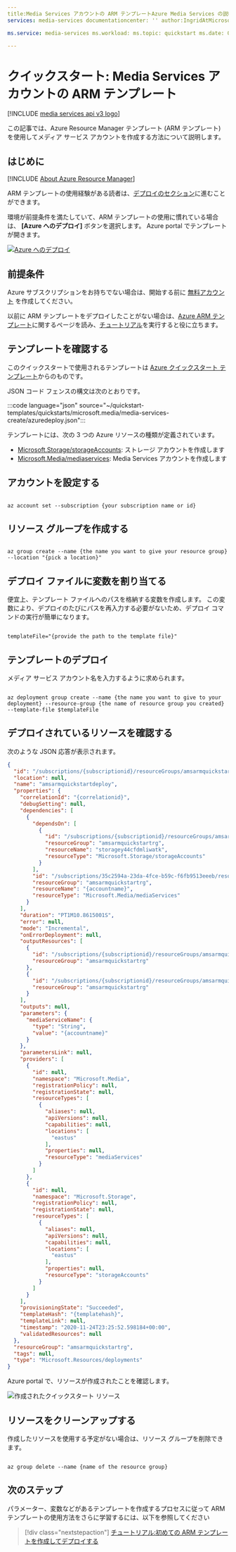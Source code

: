 ```yaml
---
title:Media Services アカウントの ARM テンプレートAzure Media Services の説明:この記事では、ARM テンプレートを使用してメディア サービス アカウントを作成する方法について説明します。
services: media-services documentationcenter: '' author:IngridAtMicrosoft manager: femila editor: ''

ms.service: media-services ms.workload: ms.topic: quickstart ms.date: 03/23/2021 ms.author: inhenkel ms.custom: subject-armqs

---
```


# <a name="quickstart-media-services-account-arm-template"></a>クイックスタート: Media Services アカウントの ARM テンプレート

[!INCLUDE [media services api v3 logo](./includes/v3-hr.md)]

この記事では、Azure Resource Manager テンプレート (ARM テンプレート) を使用してメディア サービス アカウントを作成する方法について説明します。

## <a name="introduction"></a>はじめに

[!INCLUDE [About Azure Resource Manager](../../../includes/resource-manager-quickstart-introduction.md)]

ARM テンプレートの使用経験がある読者は、[デプロイのセクション](#deploy-the-template)に進むことができます。

環境が前提条件を満たしていて、ARM テンプレートの使用に慣れている場合は、 **[Azure へのデプロイ]** ボタンを選択します。 Azure portal でテンプレートが開きます。

[![Azure へのデプロイ](../../media/template-deployments/deploy-to-azure.svg)](https://portal.azure.com/#create/Microsoft.Template/uri/https%3A%2F%2Fraw.githubusercontent.com%2FAzure%2Fazure-quickstart-templates%2Fmaster%2Fquickstarts%2Fmicrosoft.media%2Fmedia-services-create%2Fazuredeploy.json)

## <a name="prerequisites"></a>前提条件

Azure サブスクリプションをお持ちでない場合は、開始する前に [無料アカウント](https://azure.microsoft.com/free/?WT.mc_id=A261C142F) を作成してください。

以前に ARM テンプレートをデプロイしたことがない場合は、[Azure ARM テンプレート](../../azure-resource-manager/templates/index.yml)に関するページを読み、[チュートリアル](../../azure-resource-manager/templates/template-tutorial-create-first-template.md?tabs=azure-powershell)を実行すると役に立ちます。

## <a name="review-the-template"></a>テンプレートを確認する

このクイックスタートで使用されるテンプレートは [Azure クイックスタート テンプレート](https://azure.microsoft.com/resources/templates/media-services-create/)からのものです。

JSON コード フェンスの構文は次のとおりです。

:::code language="json" source="~/quickstart-templates/quickstarts/microsoft.media/media-services-create/azuredeploy.json":::

テンプレートには、次の 3 つの Azure リソースの種類が定義されています。

- [Microsoft.Storage/storageAccounts](/azure/templates/microsoft.storage/storageaccounts): ストレージ アカウントを作成します
- [Microsoft.Media/mediaservices](/azure/templates/microsoft.media/mediaservices): Media Services アカウントを作成します

## <a name="set-the-account"></a>アカウントを設定する

```azurecli-interactive

az account set --subscription {your subscription name or id}

```

## <a name="create-a-resource-group"></a>リソース グループを作成する

```azurecli-interactive

az group create --name {the name you want to give your resource group} --location "{pick a location}"

```

## <a name="assign-a-variable-to-your-deployment-file"></a>デプロイ ファイルに変数を割り当てる

便宜上、テンプレート ファイルへのパスを格納する変数を作成します。 この変数により、デプロイのたびにパスを再入力する必要がないため、デプロイ コマンドの実行が簡単になります。

```azurecli-interactive

templateFile="{provide the path to the template file}"

```

## <a name="deploy-the-template"></a>テンプレートのデプロイ

メディア サービス アカウント名を入力するように求められます。

```azurecli-interactive

az deployment group create --name {the name you want to give to your deployment} --resource-group {the name of resource group you created} --template-file $templateFile

```

## <a name="review-deployed-resources"></a>デプロイされているリソースを確認する

次のような JSON 応答が表示されます。

```json
{
  "id": "/subscriptions/{subscriptionid}/resourceGroups/amsarmquickstartrg/providers/Microsoft.Resources/deployments/amsarmquickstartdeploy",
  "location": null,
  "name": "amsarmquickstartdeploy",
  "properties": {
    "correlationId": "{correlationid}",
    "debugSetting": null,
    "dependencies": [
      {
        "dependsOn": [
          {
            "id": "/subscriptions/{subscriptionid}/resourceGroups/amsarmquickstartrg/providers/Microsoft.Storage/storageAccounts/storagey44cfdmliwatk",
            "resourceGroup": "amsarmquickstartrg",
            "resourceName": "storagey44cfdmliwatk",
            "resourceType": "Microsoft.Storage/storageAccounts"
          }
        ],
        "id": "/subscriptions/35c2594a-23da-4fce-b59c-f6fb9513eeeb/resourceGroups/amsarmquickstartrg/providers/Microsoft.Media/mediaServices/{accountname}",
        "resourceGroup": "amsarmquickstartrg",
        "resourceName": "{accountname}",
        "resourceType": "Microsoft.Media/mediaServices"
      }
    ],
    "duration": "PT1M10.8615001S",
    "error": null,
    "mode": "Incremental",
    "onErrorDeployment": null,
    "outputResources": [
      {
        "id": "/subscriptions/{subscriptionid}/resourceGroups/amsarmquickstartrg/providers/Microsoft.Media/mediaServices/{accountname}",
        "resourceGroup": "amsarmquickstartrg"
      },
      {
        "id": "/subscriptions/{subscriptionid}/resourceGroups/amsarmquickstartrg/providers/Microsoft.Storage/storageAccounts/storagey44cfdmliwatk",
        "resourceGroup": "amsarmquickstartrg"
      }
    ],
    "outputs": null,
    "parameters": {
      "mediaServiceName": {
        "type": "String",
        "value": "{accountname}"
      }
    },
    "parametersLink": null,
    "providers": [
      {
        "id": null,
        "namespace": "Microsoft.Media",
        "registrationPolicy": null,
        "registrationState": null,
        "resourceTypes": [
          {
            "aliases": null,
            "apiVersions": null,
            "capabilities": null,
            "locations": [
              "eastus"
            ],
            "properties": null,
            "resourceType": "mediaServices"
          }
        ]
      },
      {
        "id": null,
        "namespace": "Microsoft.Storage",
        "registrationPolicy": null,
        "registrationState": null,
        "resourceTypes": [
          {
            "aliases": null,
            "apiVersions": null,
            "capabilities": null,
            "locations": [
              "eastus"
            ],
            "properties": null,
            "resourceType": "storageAccounts"
          }
        ]
      }
    ],
    "provisioningState": "Succeeded",
    "templateHash": "{templatehash}",
    "templateLink": null,
    "timestamp": "2020-11-24T23:25:52.598184+00:00",
    "validatedResources": null
  },
  "resourceGroup": "amsarmquickstartrg",
  "tags": null,
  "type": "Microsoft.Resources/deployments"
}

```

Azure portal で、リソースが作成されたことを確認します。

![作成されたクイックスタート リソース](./media/media-services-arm-template-quickstart/quickstart-arm-template-resources.png)

## <a name="clean-up-resources"></a>リソースをクリーンアップする

作成したリソースを使用する予定がない場合は、リソース グループを削除できます。

```azurecli-interactive

az group delete --name {name of the resource group}

```

## <a name="next-steps"></a>次のステップ

パラメーター、変数などがあるテンプレートを作成するプロセスに従って ARM テンプレートの使用方法をさらに学習するには、以下を参照してください

> [!div class="nextstepaction"]
> [チュートリアル:初めての ARM テンプレートを作成してデプロイする](../../azure-resource-manager/templates/template-tutorial-create-first-template.md)
